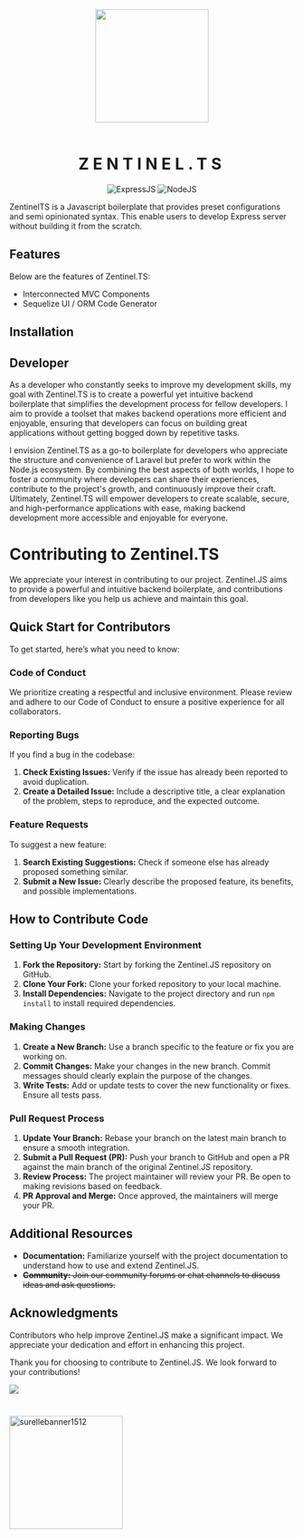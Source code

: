 <div id="badges" align="center">
	<div align="center">
		<img src="https://i.pinimg.com/originals/d8/78/48/d878485cac8d590702c9b8cf9c0bdbf9.gif" width="200"/><br><br>
	</div>
</div>

<div align="center">
	<h1 style="letter-spacing: 7px">ZENTINEL.TS</h1>

![ExpressJS](https://img.shields.io/badge/Express.JS-black?style=for-the-badge&logo=express)
![NodeJS](https://img.shields.io/badge/Node.JS-black?style=for-the-badge&logo=node.js)

</div>

ZentinelTS is a Javascript boilerplate that provides preset configurations and semi opinionated syntax. This enable users to develop Express server without building it from the scratch.

<div align="center">

</div>

## Features

Below are the features of Zentinel.TS:

- Interconnected MVC Components
- Sequelize UI / ORM Code Generator

## Installation

## Developer

As a developer who constantly seeks to improve my development skills, my goal with Zentinel.TS is to create a powerful yet intuitive backend boilerplate that simplifies the development process for fellow developers. I aim to provide a toolset that makes backend operations more efficient and enjoyable, ensuring that developers can focus on building great applications without getting bogged down by repetitive tasks.

I envision Zentinel.TS as a go-to boilerplate for developers who appreciate the structure and convenience of Laravel but prefer to work within the Node.js ecosystem. By combining the best aspects of both worlds, I hope to foster a community where developers can share their experiences, contribute to the project's growth, and continuously improve their craft. Ultimately, Zentinel.TS will empower developers to create scalable, secure, and high-performance applications with ease, making backend development more accessible and enjoyable for everyone.

# Contributing to Zentinel.TS

We appreciate your interest in contributing to our project. Zentinel.JS aims to provide a powerful and intuitive backend boilerplate, and contributions from developers like you help us achieve and maintain this goal.

## Quick Start for Contributors

To get started, here’s what you need to know:

### Code of Conduct

We prioritize creating a respectful and inclusive environment. Please review and adhere to our Code of Conduct to ensure a positive experience for all collaborators.

### Reporting Bugs

If you find a bug in the codebase:

1. **Check Existing Issues:** Verify if the issue has already been reported to avoid duplication.
2. **Create a Detailed Issue:** Include a descriptive title, a clear explanation of the problem, steps to reproduce, and the expected outcome.

### Feature Requests

To suggest a new feature:

1. **Search Existing Suggestions:** Check if someone else has already proposed something similar.
2. **Submit a New Issue:** Clearly describe the proposed feature, its benefits, and possible implementations.

## How to Contribute Code

### Setting Up Your Development Environment

1. **Fork the Repository:** Start by forking the Zentinel.JS repository on GitHub.
2. **Clone Your Fork:** Clone your forked repository to your local machine.
3. **Install Dependencies:** Navigate to the project directory and run `npm install` to install required dependencies.

### Making Changes

1. **Create a New Branch:** Use a branch specific to the feature or fix you are working on.
2. **Commit Changes:** Make your changes in the new branch. Commit messages should clearly explain the purpose of the changes.
3. **Write Tests:** Add or update tests to cover the new functionality or fixes. Ensure all tests pass.

### Pull Request Process

1. **Update Your Branch:** Rebase your branch on the latest main branch to ensure a smooth integration.
2. **Submit a Pull Request (PR):** Push your branch to GitHub and open a PR against the main branch of the original Zentinel.JS repository.
3. **Review Process:** The project maintainer will review your PR. Be open to making revisions based on feedback.
4. **PR Approval and Merge:** Once approved, the maintainers will merge your PR.

## Additional Resources

- **Documentation:** Familiarize yourself with the project documentation to understand how to use and extend Zentinel.JS.
- ~~**Community:** Join our community forums or chat channels to discuss ideas and ask questions.~~

## Acknowledgments

Contributors who help improve Zentinel.JS make a significant impact. We appreciate your dedication and effort in enhancing this project.

Thank you for choosing to contribute to Zentinel.JS. We look forward to your contributions!

<a href="https://github.com/surelle-ha/zentineljs/graphs/contributors">
<img src="https://contrib.rocks/image?repo=surelle-ha/zentineljs" />
</a>


# 
<img width="200px" src="https://i.ibb.co/F72MdpH/surellebanner1512.png" alt="surellebanner1512" border="0"/>

